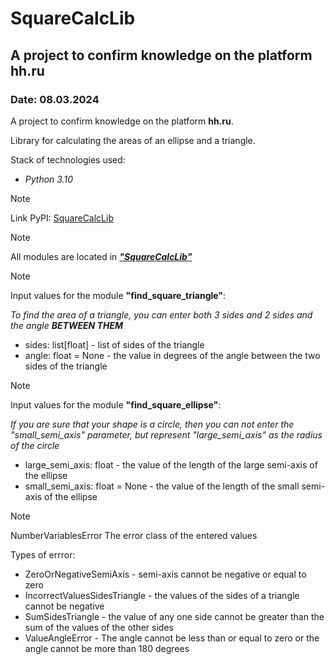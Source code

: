 # SquareCalcLib
## A project to confirm knowledge on the platform hh.ru
### Date: 08.03.2024

A project to confirm knowledge on the platform **hh.ru**.

Library for calculating the areas of an ellipse and a triangle.

Stack of technologies used:
- _Python 3.10_

> [!NOTE]
> Link PyPI: [SquareCalcLib](https://pypi.org/project/SquareCalcLib/0.0.4/)


> [!NOTE]
> All modules are located in ***["SquareCalcLib"](/SquareCalcLib)***

> [!NOTE]
> Input values for the module **"find_square_triangle"**:
> 
> _To find the area of a triangle, you can enter both 3 sides and 2 sides and the angle **BETWEEN THEM**_
> - sides: list[float] - list of sides of the triangle
> - angle: float = None - the value in degrees of the angle between the two sides of the triangle

> [!NOTE]
> Input values for the module **"find_square_ellipse"**:
>
> _If you are sure that your shape is a circle, then you can not enter the "small_semi_axis" parameter, but represent "large_semi_axis" as the radius of the circle_
> - large_semi_axis: float - the value of the length of the large semi-axis of the ellipse 
> - small_semi_axis: float = None - the value of the length of the small semi-axis of the ellipse

> [!NOTE]
> NumberVariablesError 
> The error class of the entered values
> 
> Types of errror:
> - ZeroOrNegativeSemiAxis - semi-axis cannot be negative or equal to zero
> - IncorrectValuesSidesTriangle - the values of the sides of a triangle cannot be negative
> - SumSidesTriangle - the value of any one side cannot be greater than the sum of the values of the other sides
> - ValueAngleError - The angle cannot be less than or equal to zero or the angle cannot be more than 180 degrees
